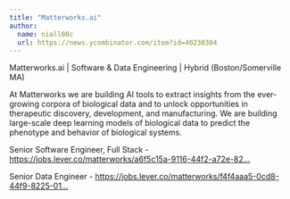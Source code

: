 ```yaml
---
title: "Matterworks.ai"
author:
  name: niall00c
  url: https://news.ycombinator.com/item?id=40230304
---
```

Matterworks.ai | Software &amp; Data Engineering | Hybrid (Boston&#x2F;Somerville MA)

At Matterworks we are building AI tools to extract insights from the ever-growing corpora of biological data and to unlock opportunities in therapeutic discovery, development, and manufacturing. We are building large-scale deep learning models of biological data to predict the phenotype and behavior of biological systems.

Senior Software Engineer, Full Stack - <a href="https:&#x2F;&#x2F;jobs.lever.co&#x2F;matterworks&#x2F;a6f5c15a-9116-44f2-a72e-82ea3f085111?lever-origin=applied&amp;lever-source%5B%5D=HackerNews" rel="nofollow">https:&#x2F;&#x2F;jobs.lever.co&#x2F;matterworks&#x2F;a6f5c15a-9116-44f2-a72e-82...</a>

Senior Data Engineer - <a href="https:&#x2F;&#x2F;jobs.lever.co&#x2F;matterworks&#x2F;f4f4aaa5-0cd8-44f9-8225-01c476fbb76c?lever-origin=applied&amp;lever-source%5B%5D=HackerNews" rel="nofollow">https:&#x2F;&#x2F;jobs.lever.co&#x2F;matterworks&#x2F;f4f4aaa5-0cd8-44f9-8225-01...</a>
